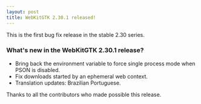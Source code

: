 ```yaml
---
layout: post
title: WebKitGTK 2.30.1 released!
---
```


This is the first bug fix release in the stable 2.30 series.

### What's new in the WebKitGTK 2.30.1 release?

 - Bring back the environment variable to force single process mode when PSON is disabled.
 - Fix downloads started by an ephemeral web context.
 - Translation updates: Brazilian Portuguese.

Thanks to all the contributors who made possible this release.
